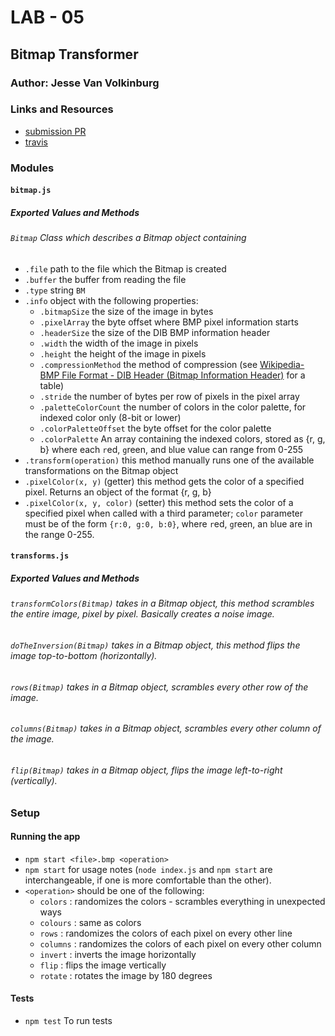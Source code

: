 # LAB - 05

## Bitmap Transformer

### Author: Jesse Van Volkinburg

### Links and Resources
* [submission PR](https://github.com/401-advanced-javascript-jv/05-bitmap/pull/1)
* [travis](https://www.travis-ci.com/401-advanced-javascript-jv/05-bitmap)

### Modules
#### `bitmap.js`
##### Exported Values and Methods

###### `Bitmap` Class which describes a Bitmap object containing
- `.file` path to the file which the Bitmap is created
- `.buffer` the buffer from reading the file
- `.type` string `BM` 
- `.info` object with the following properties:
  - `.bitmapSize` the size of the image in bytes
  - `.pixelArray` the byte offset where BMP pixel information starts
  - `.headerSize` the size of the DIB BMP information header
  - `.width` the width of the image in pixels
  - `.height` the height of the image in pixels
  - `.compressionMethod` the method of compression (see [Wikipedia- BMP File Format - DIB Header (Bitmap Information Header)](https://en.wikipedia.org/wiki/BMP_file_format#DIB_header_(bitmap_information_header)) for a table)
  - `.stride` the number of bytes per row of pixels in the pixel array
  - `.paletteColorCount` the number of colors in the color palette, for indexed color only (8-bit or lower)
  - `.colorPaletteOffset` the byte offset for the color palette
  - `.colorPalette` An array containing the indexed colors, stored as {r, g, b} where each `r`ed, `g`reen, and `b`lue value can range from 0-255
- `.transform(operation)` this method manually runs one of the available transformations on the Bitmap object
- `.pixelColor(x, y)` (getter) this method gets the color of a specified pixel. Returns an object of the format {r, g, b}
- `.pixelColor(x, y, color)` (setter) this method sets the color of a specified pixel when called with a third parameter; `color` parameter must be of the form `{r:0, g:0, b:0}`, where `r`ed, `g`reen, an `b`lue are in the range 0-255.


#### `transforms.js`
##### Exported Values and Methods

###### `transformColors(Bitmap)` takes in a Bitmap object, this method scrambles the entire image, pixel by pixel. Basically creates a noise image.
###### `doTheInversion(Bitmap)` takes in a Bitmap object, this method flips the image top-to-bottom (horizontally).
###### `rows(Bitmap)` takes in a Bitmap object, scrambles every other row of the image.
###### `columns(Bitmap)` takes in a Bitmap object, scrambles every other column of the image.
###### `flip(Bitmap)` takes in a Bitmap object, flips the image left-to-right (vertically).

### Setup
#### Running the app
* `npm start <file>.bmp <operation>`
* `npm start` for usage notes (`node index.js` and `npm start` are interchangeable, if one is more comfortable than the other).
* `<operation>` should be one of the following:
  - `colors`  : randomizes the colors - scrambles everything in unexpected ways
  - `colours` : same as colors
  - `rows`    : randomizes the colors of each pixel on every other line
  - `columns` : randomizes the colors of each pixel on every other column
  - `invert`  : inverts the image horizontally
  - `flip`    : flips the image vertically
  - `rotate`  : rotates the image by 180 degrees
  
#### Tests
* `npm test` To run tests
